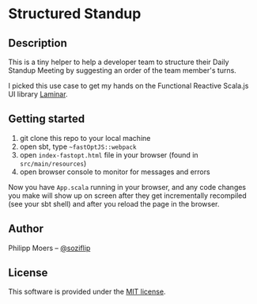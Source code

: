 # Structured Standup

## Description

This is a tiny helper to help a developer team to structure their Daily Standup Meeting by suggesting an order of the team member's turns.

I picked this use case to get my hands on the Functional Reactive Scala.js UI library [Laminar](https://laminar.dev/documentation#modifiers).

## Getting started

1) git clone this repo to your local machine
2) open sbt, type `~fastOptJS::webpack`
3) open `index-fastopt.html` file in your browser (found in `src/main/resources`)
4) open browser console to monitor for messages and errors

Now you have `App.scala` running in your browser, and any code changes you make will show up on screen after they get incrementally recompiled (see your sbt shell) and after you reload the page in the browser.


## Author

Philipp Moers – [@soziflip](https://twitter.com/soziflip)


## License

This software is provided under the [MIT license](LICENSE.md).
